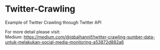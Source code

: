 # Twitter-Crawling
Example of Twitter Crawling through Twitter API

For more detail please visit:\
Medium: https://medium.com/@iqbalhannif/twitter-crawling-sumber-data-untuk-melakukan-social-media-monitoring-a53872d882a6

